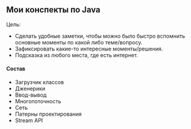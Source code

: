 ## Мои конспекты по Java

Цель:
* Сделать удобные заметки, чтобы можно было быстро вспомнить 
основные моменты по какой либо теме/вопросу.
* Зафиксировать какие-то интересные моменты/решения.
* Подсказка из любого места, где есть интернет.

#### Состав
* Загрузчик классов
* Дженерики
* Ввод-вывод
* Многопоточность
* Сеть
* Патерны проектирования
* Stream API